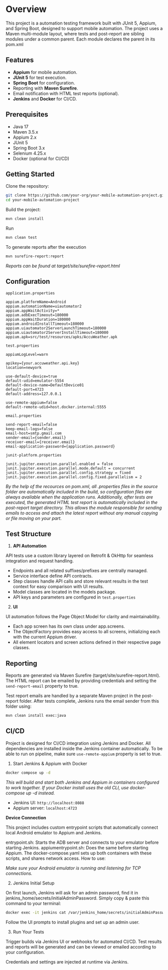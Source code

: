 # Overview

This project is a automation testing framework built with JUnit 5, Appium, and Spring Boot, designed to support mobile automation.
The project uses a Maven multi-module layout, where tests and post-report are sibling modules under a common parent.
Each module declares the parent in its pom.xml

## Features

- **Appium** for mobile automation.
- **JUnit 5** for test execution.
- **Spring Boot** for configuration.
- Reporting with **Maven Surefire**.
- Email notification with HTML test reports (optional).
- **Jenkins** and **Docker** for CI/CD.

## Prerequisites

- Java 17
- Maven 3.5.x
- Appium 2.x 
- JUnit 5
- Spring Boot 3.x
- Selenium 4.25.x
- Docker (optional for CI/CD)


## Getting Started

Clone the repository:

```bash
git clone https://github.com/your-org/your-mobile-automation-project.git
cd your-mobile-automation-project
```


Build the project:

```bash
mvn clean install
```

Run

```bash
mvn clean test
```

To generate reports after the execution

```bash
mvn surefire-report:report 
```

_Reports can be found at target/site/surefire-report.html_

## Configuration

`application.properties`

    appium.platformName=Android
    appium.automationName=uiautomator2
    appium.appWaitActivity=*
    appium.adbExecTimeout=180000
    appium.appWaitDuration=180000
    appium.androidInstallTimeout=180000
    appium.uiautomator2ServerLaunchTimeout=180000
    appium.uiautomator2ServerInstallTimeout=180000
    appium.apk=src/test/resources/apks/AccuWeather.apk


`test.properties`

    appiumLogLevel=warn

    apikey={your.accuweather.api.key}
    location=newyork

    use-default-device=true
    default-udid=emulator-5554
    default-device-name=DefaultDevice01
    default-port=4723
    default-address=127.0.0.1

    use-remote-appium=false
    default-remote-udid=host.docker.internal:5555

    
`email.properties`

    send-report-email=false
    keep-email-logs=false
    email-host=smtp.gmail.com
    sender-email={sender.email}
    receiver-email={receiver.email}
    email-application-password={application.password}

    
`junit-platform.properties`

    junit.jupiter.execution.parallel.enabled = false
    junit.jupiter.execution.parallel.mode.default = concurrent
    junit.jupiter.execution.parallel.config.strategy = fixed
    junit.jupiter.execution.parallel.config.fixed.parallelism = 2

_By the help of the recources on pom.xml, all .properties files in the source folder are automatically included in the build, so configuration files are always available when the application runs. 
Additionally, after tests are executed, the generated HTML test report is automatically included in the post-report target directory. 
This allows the module responsible for sending emails to access and attach the latest report without any manual copying or file moving on your part._

## Test Structure

1. **API Automation**

API tests use a custom library layered on Retrofit & OkHttp for seamless integration and request handling.

* Endpoints and all related suffixes/prefixes are centrally managed.
* Service interface define API contracts.
* Step classes handle API calls and store relevant results in the test context for easy comparison with UI results.
* Model classes are located in the models package.
* API keys and parameters are configured in `test.properties`

2. **UI**

UI automation follows the Page Object Model for clarity and maintainability.

* Each app screen has its own class under app.screens.
* The ObjectFactory provides easy access to all screens, initializing each with the current Appium driver.
* All element locators and screen actions defined in their respective page classes.


## Reporting

Reports are generated via Maven Surefire (target/site/surefire-report.html).
The HTML report can be emailed by providing credentials and setting the `send-report-email` property to true.

Test report emails are handled by a separate Maven project in the post-report folder.
After tests complete, Jenkins runs the email sender from this folder using:

```bash
mvn clean install exec:java
```


## CI/CD

Project is designed for CI/CD integration using Jenkins and Docker. All dependencies are installed inside the Jenkins container automatically.
To be able to run on pipeline, make sure `use-remote-appium` property is set to true.
  
1. Start Jenkins & Appium with Docker

```bash
docker compose up -d
```
_This will build and start both Jenkins and Appium in containers configured to work together._
_If your Docker install uses the old CLI, use docker-compose up -d instead._

- Jenkins UI: `http://localhost:8088`
- Appium server: `localhost:4723`

**Device Connection**

This project includes custom entrypoint scripts that automatically connect local Android emulator to Appium and Jenkins.

entrypoint.sh: Starts the ADB server and connects to your emulator before starting Jenkins.
appiumentrypoint.sh: Does the same before starting Appium.
The docker-compose.yaml sets up both containers with these scripts, and shares network access.
How to use:

_Make sure your Android emulator is running and listening for TCP connections._

2. Jenkins Initial Setup
   
On first launch, Jenkins will ask for an admin password, find it in jenkins_home/secrets/initialAdminPassword.
Simply copy & paste this command to your terminal:

```bash
docker exec -it jenkins cat /var/jenkins_home/secrets/initialAdminPassword
```

Follow the UI prompts to install plugins and set up an admin user.

3. Run Your Tests

Trigger builds via Jenkins UI or webhooks for automated CI/CD.
Test results and reports will be generated and can be viewed or emailed according to your configuration.

Credentials and settings are injected at runtime via Jenkins.
